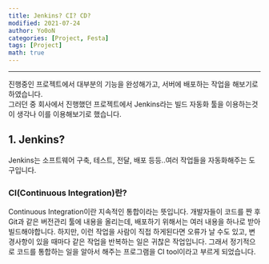 ```yaml
---
title: Jenkins? CI? CD?
modified: 2021-07-24
author: Yo0oN
categories: [Project, Festa]
tags: [Project]
math: true
---
```


<hr>

진행중인 프로젝트에서 대부분의 기능을 완성해가고, 서버에 배포하는 작업을 해보기로 하였습니다.    
그러던 중 회사에서 진행했던 프로젝트에서 Jenkins라는 빌드 자동화 툴을 이용하는것이 생각나 이를 이용해보기로 했습니다.

## 1. Jenkins?

Jenkins는 소프트웨어 구축, 테스트, 전달, 배포 등등..여러 작업들을 자동화해주는 도구입니다.



### CI(Continuous Integration)란?

Continuous Integration이란 지속적인 통합이라는 뜻입니다.
개발자들이 코드를 짠 후 Git과 같은 버전관리 툴에 내용을 올리는데, 배포하기 위해서는 여러 내용을 하나로 받아 빌드해야합니다.
하지만, 이런 작업을 사람이 직접 하게된다면 오류가 날 수도 있고, 변경사항이 있을 때마다 같은 작업을 반복하는 일은 귀찮은 작업입니다.
그래서 정기적으로 코드를 통합하는 일을 알아서 해주는 프로그램을 CI tool이라고 부르게 되었습니다.
